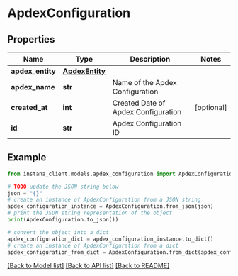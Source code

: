 # ApdexConfiguration


## Properties

Name | Type | Description | Notes
------------ | ------------- | ------------- | -------------
**apdex_entity** | [**ApdexEntity**](ApdexEntity.md) |  | 
**apdex_name** | **str** | Name of the Apdex Configuration | 
**created_at** | **int** | Created Date of Apdex Configuration | [optional] 
**id** | **str** | Apdex Configuration ID | 

## Example

```python
from instana_client.models.apdex_configuration import ApdexConfiguration

# TODO update the JSON string below
json = "{}"
# create an instance of ApdexConfiguration from a JSON string
apdex_configuration_instance = ApdexConfiguration.from_json(json)
# print the JSON string representation of the object
print(ApdexConfiguration.to_json())

# convert the object into a dict
apdex_configuration_dict = apdex_configuration_instance.to_dict()
# create an instance of ApdexConfiguration from a dict
apdex_configuration_from_dict = ApdexConfiguration.from_dict(apdex_configuration_dict)
```
[[Back to Model list]](../README.md#documentation-for-models) [[Back to API list]](../README.md#documentation-for-api-endpoints) [[Back to README]](../README.md)


